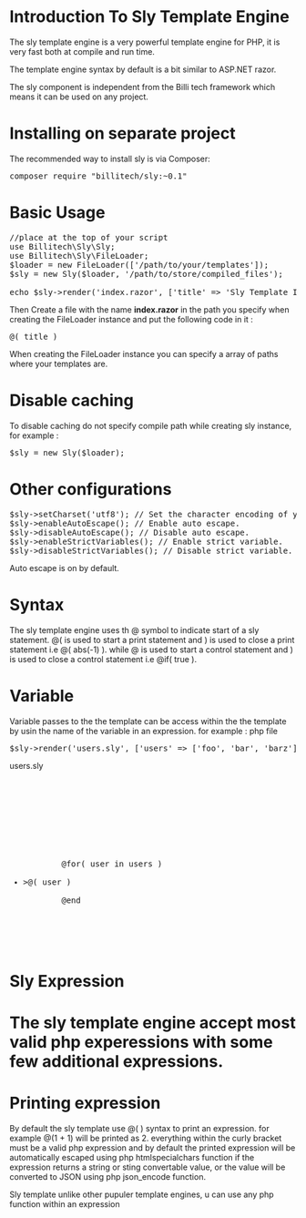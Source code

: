 <h1>Introduction To Sly Template Engine</h1>


The sly template engine is a very powerful template engine for PHP, it is very fast both at compile and run time.

The template engine syntax by default is a bit similar to ASP.NET razor.

The sly component is independent from the Billi tech framework which means it can be used on any project.

<h1>Installing on separate project</h1>

The recommended way to install sly is via Composer:

<pre>composer require "billitech/sly:~0.1"</pre>

<h1>Basic Usage</h1>

<pre>
//place at the top of your script
use Billitech\Sly\Sly;
use Billitech\Sly\FileLoader;
$loader = new FileLoader(['/path/to/your/templates']);
$sly = new Sly($loader, '/path/to/store/compiled_files');

echo $sly->render('index.razor', ['title' => 'Sly Template Ingine']);
</pre>

Then Create a file with the name <b>index.razor</b> in the path you specify when creating the FileLoader instance and put the following code in it :

<pre>
@( title )
</pre>

When creating the FileLoader instance you can specify a array of paths where your templates are.

<h1>Disable caching</h1>

To disable caching do not specify compile path while creating sly instance, for example :

<pre>
$sly = new Sly($loader);
</pre>

<h1>Other configurations</h1> 

<pre>
$sly->setCharset('utf8'); // Set the character encoding of your templates.
$sly->enableAutoEscape(); // Enable auto escape. 
$sly->disableAutoEscape(); // Disable auto escape.
$sly->enableStrictVariables(); // Enable strict variable.
$sly->disableStrictVariables(); // Disable strict variable.
</pre>

Auto escape is on by default.

<h1>Syntax</h1>

The sly template engine uses th @ symbol to indicate start of a sly statement. @( is used to start a print statement and ) is used to close a print statement i.e @( abs(-1) ). while @ is used to start a control statement and ) is used to close a control statement i.e @if( true ).

<h1>Variable</h1>

Variable passes to the the template can be access within the the template by usin the name of the variable in an expression. for example :
php file
<pre>
$sly->render('users.sly', ['users' => ['foo', 'bar', 'barz'], 'title' => 'My Users']);
</pre>
users.sly
<pre>
<!DOCTYPE html>
<html>
    <head>
        <title>@( title )</title>
    </head>
    <body>
        <ul class="users">
        @for( user in users )
            <li>>@( user )</a></li>
        @end
        </ul>
    </body>
</html>
</pre>

<h1>Sly Expression<h1>

The sly template engine accept most valid php experessions with some few additional expressions.



<h1>Printing expression</h1>

By default the sly template use @(  ) syntax to print an expression. for example @(1 + 1) will be printed as 2.
 everything within the curly bracket must be a valid php expression and by default the printed expression will be automatically escaped using php htmlspecialchars function if the expression returns a string or sting convertable value, or the value will be converted to JSON using php json_encode function.

Sly template unlike other pupuler template engines, u can use any php function within an expression
